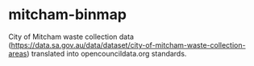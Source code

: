# mitcham-binmap

City of Mitcham waste collection data (https://data.sa.gov.au/data/dataset/city-of-mitcham-waste-collection-areas) translated into opencouncildata.org standards.
